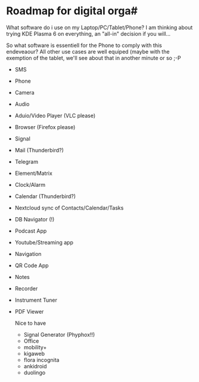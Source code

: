 # Roadmap for digital orga#

What software do i use on my Laptop/PC/Tablet/Phone? I am thinking about trying KDE Plasma 6 on everything, an "all-in" decision if you will...

So what software is essentiell for the Phone to comply with this endeveaour? All other use cases are well equiped (maybe with the exemption of the tablet, we'll see about that in another minute or so ;-P

* SMS
* Phone
* Camera
* Audio
* Aduio/Video Player (VLC please)
* Browser (Firefox please)
* Signal
* Mail (Thunderbird?)
* Telegram
* Element/Matrix
* Clock/Alarm
* Calendar (Thunderbird?)
* Nextcloud sync of Contacts/Calendar/Tasks
* DB Navigator (!)
* Podcast App
* Youtube/Streaming app
* Navigation
* QR Code App
* Notes
* Recorder
* Instrument Tuner
* PDF Viewer

  Nice to have

  * Signal Generator (Phyphox!!)
  * Office
  * mobility+
  * kigaweb
  * flora incognita
  * ankidroid
  * duolingo
